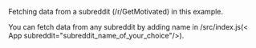 Fetching data from a subreddit (/r/GetMotivated) in this example.

You can fetch data from any subreddit by adding name in /src/index.js(< App subreddit="subreddit_name_of_your_choice"/>). 